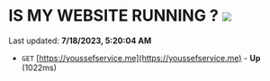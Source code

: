 # IS MY WEBSITE RUNNING ? [![](https://img.shields.io/static/v1?label=Sponsor&message=%E2%9D%A4&logo=GitHub&color=%23fe8e86)](https://github.com/sponsors/<username>)

Last updated: **7/18/2023, 5:20:04 AM**

- `GET` [https://youssefservice.me](https://youssefservice.me) - **Up** (1022ms)
